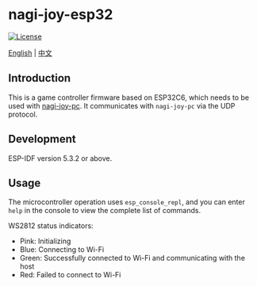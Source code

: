 # nagi-joy-esp32
[![License](https://img.shields.io/badge/License-GPL3-blue.svg)](https://www.gnu.org/licenses/gpl-3.0.en.html)

[English](README.md) | [中文](README_CN.md)

## Introduction
This is a game controller firmware based on ESP32C6, which needs to be used with [nagi-joy-pc](https://github.com/zhing2006/nagi_joy_pc). It communicates with `nagi-joy-pc` via the UDP protocol.

## Development
ESP-IDF version 5.3.2 or above.

## Usage
The microcontroller operation uses `esp_console_repl`, and you can enter `help` in the console to view the complete list of commands.

WS2812 status indicators:
- Pink: Initializing
- Blue: Connecting to Wi-Fi
- Green: Successfully connected to Wi-Fi and communicating with the host
- Red: Failed to connect to Wi-Fi